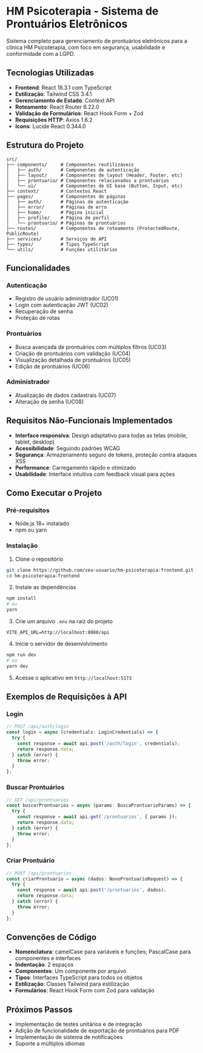 # HM Psicoterapia - Sistema de Prontuários Eletrônicos

Sistema completo para gerenciamento de prontuários eletrônicos para a clínica HM Psicoterapia, com foco em segurança, usabilidade e conformidade com a LGPD.

## Tecnologias Utilizadas

- **Frontend**: React 18.3.1 com TypeScript
- **Estilização**: Tailwind CSS 3.4.1
- **Gerenciamento de Estado**: Context API
- **Roteamento**: React Router 6.22.0
- **Validação de Formulários**: React Hook Form + Zod
- **Requisições HTTP**: Axios 1.6.2
- **Icons**: Lucide React 0.344.0

## Estrutura do Projeto

```
src/
├── components/     # Componentes reutilizáveis
│   ├── auth/       # Componentes de autenticação
│   ├── layout/     # Componentes de layout (Header, Footer, etc)
│   ├── prontuario/ # Componentes relacionados a prontuários
│   └── ui/         # Componentes de UI base (Button, Input, etc)
├── context/        # Contextos React
├── pages/          # Componentes de páginas
│   ├── auth/       # Páginas de autenticação
│   ├── error/      # Páginas de erro
│   ├── home/       # Página inicial
│   ├── profile/    # Página de perfil
│   └── prontuario/ # Páginas de prontuários
├── routes/         # Componentes de roteamento (ProtectedRoute, PublicRoute)
├── services/       # Serviços de API
├── types/          # Tipos TypeScript
└── utils/          # Funções utilitárias
```

## Funcionalidades

### Autenticação
- Registro de usuário administrador (UC01)
- Login com autenticação JWT (UC02)
- Recuperação de senha
- Proteção de rotas

### Prontuários
- Busca avançada de prontuários com múltiplos filtros (UC03)
- Criação de prontuários com validação (UC04)
- Visualização detalhada de prontuários (UC05)
- Edição de prontuários (UC06)

### Administrador
- Atualização de dados cadastrais (UC07)
- Alteração de senha (UC08)

## Requisitos Não-Funcionais Implementados

- **Interface responsiva**: Design adaptativo para todas as telas (mobile, tablet, desktop)
- **Acessibilidade**: Seguindo padrões WCAG
- **Segurança**: Armazenamento seguro de tokens, proteção contra ataques XSS
- **Performance**: Carregamento rápido e otimizado
- **Usabilidade**: Interface intuitiva com feedback visual para ações

## Como Executar o Projeto

### Pré-requisitos
- Node.js 18+ instalado
- npm ou yarn

### Instalação

1. Clone o repositório
```bash
git clone https://github.com/seu-usuario/hm-psicoterapia-frontend.git
cd hm-psicoterapia-frontend
```

2. Instale as dependências
```bash
npm install
# ou
yarn
```

3. Crie um arquivo `.env` na raiz do projeto
```
VITE_API_URL=http://localhost:8080/api
```

4. Inicie o servidor de desenvolvimento
```bash
npm run dev
# ou
yarn dev
```

5. Acesse o aplicativo em `http://localhost:5173`

## Exemplos de Requisições à API

### Login
```typescript
// POST /api/auth/login
const login = async (credentials: LoginCredentials) => {
  try {
    const response = await api.post('/auth/login', credentials);
    return response.data;
  } catch (error) {
    throw error;
  }
};
```

### Buscar Prontuários
```typescript
// GET /api/prontuarios
const buscarProntuarios = async (params: BuscaProntuarioParams) => {
  try {
    const response = await api.get('/prontuarios', { params });
    return response.data;
  } catch (error) {
    throw error;
  }
};
```

### Criar Prontuário
```typescript
// POST /api/prontuarios
const criarProntuario = async (dados: NovoProntuarioRequest) => {
  try {
    const response = await api.post('/prontuarios', dados);
    return response.data;
  } catch (error) {
    throw error;
  }
};
```

## Convenções de Código

- **Nomenclatura**: camelCase para variáveis e funções; PascalCase para componentes e interfaces
- **Indentação**: 2 espaços
- **Componentes**: Um componente por arquivo
- **Tipos**: Interfaces TypeScript para todos os objetos
- **Estilização**: Classes Tailwind para estilização
- **Formulários**: React Hook Form com Zod para validação

## Próximos Passos

- Implementação de testes unitários e de integração
- Adição de funcionalidade de exportação de prontuários para PDF
- Implementação de sistema de notificações
- Suporte a múltiplos idiomas